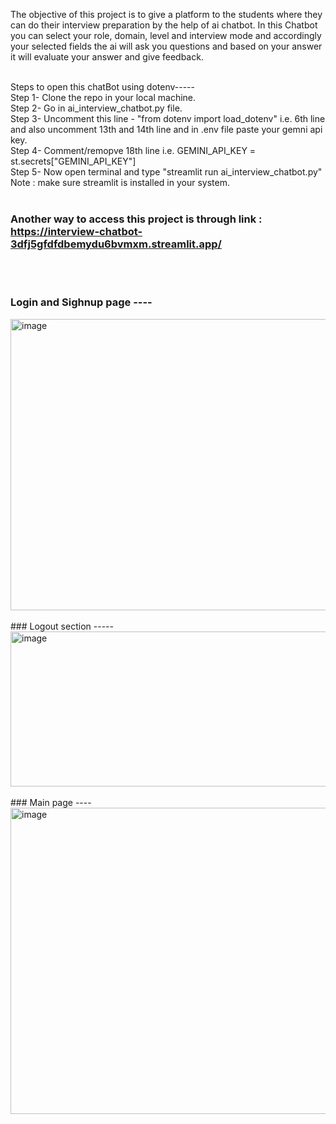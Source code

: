 The objective of this project is to give a platform to the students where they can do their interview preparation by the help of ai chatbot.
In this Chatbot you can select your role, domain, level and interview mode and accordingly your selected fields the ai will ask you questions and based on your answer it will evaluate your answer and give feedback.
<br>
<br>

Steps to open this chatBot using dotenv-----<br>
Step 1- Clone the repo in your local machine.<br>
Step 2- Go in ai_interview_chatbot.py file.<br>
Step 3- Uncomment this line - "from dotenv import load_dotenv" i.e. 6th line and also uncomment 13th and 14th line and in .env file paste your gemni api key.<br>
Step 4- Comment/remopve 18th line i.e. GEMINI_API_KEY = st.secrets["GEMINI_API_KEY"] <br>
Step 5- Now open terminal and type "streamlit run ai_interview_chatbot.py" <br>
Note : make sure streamlit is installed in your system.<br>
<br>

### Another way to access this project is through link : https://interview-chatbot-3dfj5gfdfdbemydu6bvmxm.streamlit.app/
<br><br>

### Login and Sighnup page ----
<img width="959" height="466" alt="image" src="https://github.com/user-attachments/assets/edb0cfbf-468c-47d2-85da-fa8b994e3ad5" />
<br><br>
### Logout section -----
<img width="958" height="248" alt="image" src="https://github.com/user-attachments/assets/0dbe0097-6f64-423c-af8c-26bc666b97a4" />
<br><br>
### Main page ----
<img width="952" height="490" alt="image" src="https://github.com/user-attachments/assets/80e01998-c5e6-4059-955d-cd6b5ff0300c" />
